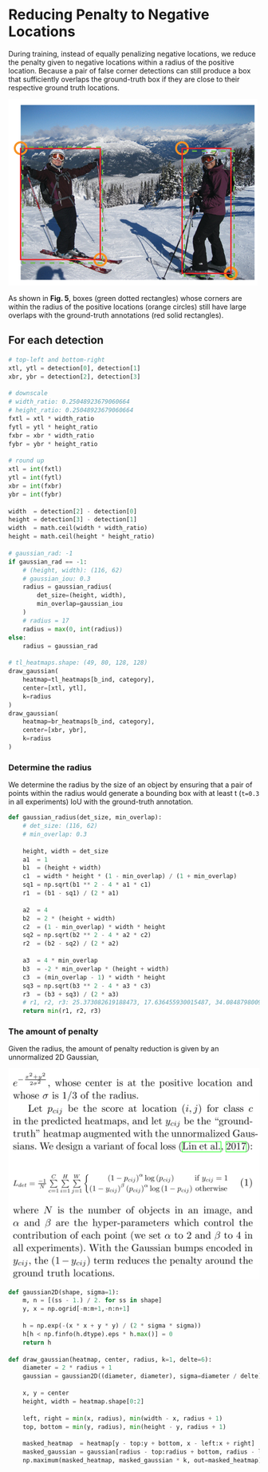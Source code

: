 # Reducing Penalty to Negative Locations

During training, instead of equally penalizing negative locations, we reduce the penalty given to negative locations within a radius of the positive location. Because a pair of false corner detections can still produce a box that sufficiently overlaps the ground-truth box if they are close to their respective ground truth locations. 

![](../images/gaussian_bump.png)

As shown in **Fig. 5**, boxes (green dotted rectangles) whose corners are within the radius of the positive locations (orange circles) still have large overlaps with the ground-truth annotations (red solid rectangles).

## For each detection

```python
# top-left and bottom-right
xtl, ytl = detection[0], detection[1]
xbr, ybr = detection[2], detection[3]
	
# downscale
# width_ratio: 0.25048923679060664
# height_ratio: 0.25048923679060664
fxtl = xtl * width_ratio
fytl = ytl * height_ratio
fxbr = xbr * width_ratio
fybr = ybr * height_ratio
	
# round up
xtl = int(fxtl)
ytl = int(fytl)
xbr = int(fxbr)
ybr = int(fybr)

width  = detection[2] - detection[0]
height = detection[3] - detection[1]
width  = math.ceil(width * width_ratio)
height = math.ceil(height * height_ratio)

# gaussian_rad: -1
if gaussian_rad == -1:
    # (height, width): (116, 62)
    # gaussian_iou: 0.3
    radius = gaussian_radius(
        det_size=(height, width), 
        min_overlap=gaussian_iou
    )
    # radius = 17
    radius = max(0, int(radius))
else:
    radius = gaussian_rad

# tl_heatmaps.shape: (49, 80, 128, 128)
draw_gaussian(
    heatmap=tl_heatmaps[b_ind, category], 
    center=[xtl, ytl], 
    k=radius
)
draw_gaussian(
    heatmap=br_heatmaps[b_ind, category], 
    center=[xbr, ybr], 
    k=radius
)
```

### Determine the radius

We determine the radius by the size of an object by ensuring that a pair of points within the radius would generate a bounding box with at least t (`t=0.3` in all experiments) IoU with the ground-truth annotation. 

```python
def gaussian_radius(det_size, min_overlap):
    # det_size: (116, 62)
    # min_overlap: 0.3
    
    height, width = det_size
    a1  = 1
    b1  = (height + width)
    c1  = width * height * (1 - min_overlap) / (1 + min_overlap)
    sq1 = np.sqrt(b1 ** 2 - 4 * a1 * c1)
    r1  = (b1 - sq1) / (2 * a1)

    a2  = 4
    b2  = 2 * (height + width)
    c2  = (1 - min_overlap) * width * height
    sq2 = np.sqrt(b2 ** 2 - 4 * a2 * c2)
    r2  = (b2 - sq2) / (2 * a2)

    a3  = 4 * min_overlap
    b3  = -2 * min_overlap * (height + width)
    c3  = (min_overlap - 1) * width * height
    sq3 = np.sqrt(b3 ** 2 - 4 * a3 * c3)
    r3  = (b3 + sq3) / (2 * a3)
    # r1, r2, r3: 25.373082619188473, 17.636455930015487, 34.08487980097274
    return min(r1, r2, r3)
```

### The amount of penalty

Given the radius, the amount of penalty reduction is given by an unnormalized 2D Gaussian,

![](../images/gaussian_bump_2.png)

```python
def gaussian2D(shape, sigma=1):
    m, n = [(ss - 1.) / 2. for ss in shape]
    y, x = np.ogrid[-m:m+1,-n:n+1]

    h = np.exp(-(x * x + y * y) / (2 * sigma * sigma))
    h[h < np.finfo(h.dtype).eps * h.max()] = 0
    return h
    
def draw_gaussian(heatmap, center, radius, k=1, delte=6):
    diameter = 2 * radius + 1
    gaussian = gaussian2D((diameter, diameter), sigma=diameter / delte)

    x, y = center
    height, width = heatmap.shape[0:2]
    
    left, right = min(x, radius), min(width - x, radius + 1)
    top, bottom = min(y, radius), min(height - y, radius + 1)

    masked_heatmap  = heatmap[y - top:y + bottom, x - left:x + right]
    masked_gaussian = gaussian[radius - top:radius + bottom, radius - left:radius + right]
    np.maximum(masked_heatmap, masked_gaussian * k, out=masked_heatmap)
```